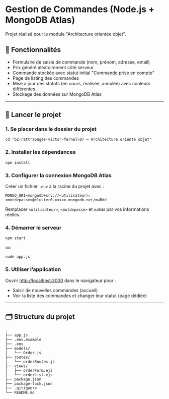 # Gestion de Commandes (Node.js + MongoDB Atlas)

Projet réalisé pour le module "Architecture orientée objet".

## 💾 Fonctionnalités

- Formulaire de saisie de commande (nom, prénom, adresse, email)
- Prix généré aléatoirement côté serveur
- Commande stockée avec statut initial "Commande prise en compte"
- Page de listing des commandes
- Mise à jour des statuts (en cours, réalisée, annulée) avec couleurs différentes
- Stockage des données sur MongoDB Atlas

---

## 🚀 Lancer le projet

### 1. Se placer dans le dossier du projet

```
cd "b2-rattrapages-victor-fernel\07 – Architecture orienté objet"
```

### 2. Installer les dépendances

```
npm install
```

### 3. Configurer la connexion MongoDB Atlas

Créer un fichier `.env` à la racine du projet avec :  
```env
MONGO_URI=mongodb+srv://<utilisateur>:<motdepasse>@cluster0.xxxxx.mongodb.net/maBdd
```
Remplacer `<utilisateur>`, `<motdepasse>` et `maBdd` par vos informations réelles.

### 4. Démarrer le serveur

```
npm start
```

ou

```
node app.js
```

### 5. Utiliser l’application

Ouvrir [http://localhost:3000](http://localhost:3000) dans le navigateur pour :  
- Saisir de nouvelles commandes (accueil)
- Voir la liste des commandes et changer leur statut (page dédiée)

---

## 🗂️ Structure du projet

```
.
├── app.js
├── .env.example
├── .env
├── models/
│   └── Order.js
├── routes/
│   └── orderRoutes.js
├── views/
│   ├── orderForm.ejs
│   └── orderList.ejs
├── package.json
├── package-lock.json
├── .gitignore
└── README.md
```
